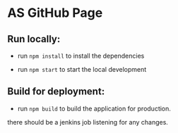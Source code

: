 AS GitHub Page
============

Run locally:
------
- run `npm install` to install the dependencies

- run `npm start` to start the local development

Build for deployment:
-------
- run `npm build` to build the application for production. 

there should be a jenkins job listening for any changes.